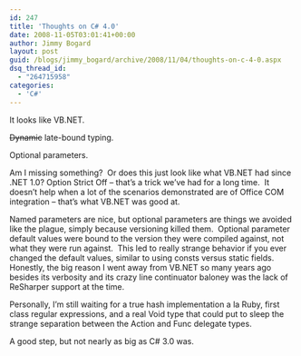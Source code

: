 ```yaml
---
id: 247
title: 'Thoughts on C# 4.0'
date: 2008-11-05T03:01:41+00:00
author: Jimmy Bogard
layout: post
guid: /blogs/jimmy_bogard/archive/2008/11/04/thoughts-on-c-4-0.aspx
dsq_thread_id:
  - "264715958"
categories:
  - 'C#'
---
```

It looks like VB.NET.

<strike>Dynamic</strike> late-bound typing.

Optional parameters.

Am I missing something?&#160; Or does this just look like what VB.NET had since .NET 1.0? Option Strict Off – that’s a trick we’ve had for a long time.&#160; It doesn’t help when a lot of the scenarios demonstrated are of Office COM integration – that’s what VB.NET was good at.

Named parameters are nice, but optional parameters are things we avoided like the plague, simply because versioning killed them.&#160; Optional parameter default values were bound to the version they were compiled against, not what they were run against.&#160; This led to really strange behavior if you ever changed the default values, similar to using consts versus static fields.&#160; Honestly, the big reason I went away from VB.NET so many years ago besides its verbosity and its crazy line continuator baloney was the lack of ReSharper support at the time.

Personally, I’m still waiting for a true hash implementation a la Ruby, first class regular expressions, and a real Void type that could put to sleep the strange separation between the Action and Func delegate types.

A good step, but not nearly as big as C# 3.0 was.